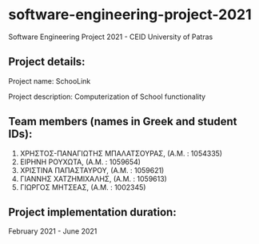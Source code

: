# software-engineering-project-2021
Software Engineering Project 2021 - CEID University of Patras

## Project details:
Project name: SchooLink

Project description: Computerization of School functionality

## Team members (names in Greek and student IDs):
1. ΧΡΗΣΤΟΣ-ΠΑΝΑΓΙΩΤΗΣ ΜΠΑΛΑΤΣΟΥΡΑΣ, (Α.Μ. : 1054335)
2. ΕΙΡΗΝΗ ΡΟΥΧΩΤΑ, (Α.Μ. : 1059654)
3. ΧΡΙΣΤΙΝΑ ΠΑΠΑΣΤΑΥΡΟΥ, (Α.Μ. : 1059621)
4. ΓΙΑΝΝΗΣ ΧΑΤΖΗΜΙΧΑΛΗΣ, (Α.Μ. : 1059613)
5. ΓΙΩΡΓΟΣ ΜΗΤΣΕΑΣ, (Α.Μ. : 1002345)

## Project implementation duration:
February 2021 - June 2021
